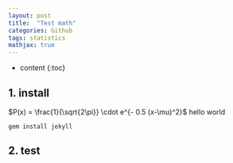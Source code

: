 ```yaml
---
layout: post
title:  "Test math"
categories: Github
tags: statistics
mathjax: true
---
```


* content
{:toc}

## 1. install
$P(x) = \frac{1}{\sqrt{2\pi}} \cdot e^{- 0.5 (x-\mu)^2}$
hello world
```
gem install jekyll
```

## 2. test